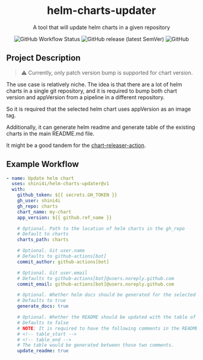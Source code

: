 <div align="center">

# helm-charts-updater

A tool that will update helm charts in a given repository

![GitHub Workflow Status](https://img.shields.io/github/workflow/status/shini4i/helm-charts-updater/Update%20Main%20Version?style=plastic)
![GitHub release (latest SemVer)](https://img.shields.io/github/v/release/shini4i/helm-charts-updater?style=plastic)
![GitHub](https://img.shields.io/github/license/shini4i/helm-charts-updater?style=plastic)

</div>

## Project Description

> :warning: Currently, only patch version bump is supported for chart version.

The use case is relatively niche. The idea is that there are a lot of helm charts in a single git
repository, and it is required to bump both chart version and appVersion from a pipeline in a different repository.

So it is required that the selected helm chart uses appVersion as an image tag.

Additionally, it can generate helm readme and generate table of the existing charts in the main README.md file.

It might be a good tandem for the [chart-releaser-action](https://github.com/helm/chart-releaser-action).

## Example Workflow

```yaml
- name: Update helm chart
  uses: shini4i/helm-charts-updater@v1
  with:
    github_token: ${{ secrets.GH_TOKEN }}
    gh_user: shini4i
    gh_repo: charts
    chart_name: my-chart
    app_version: ${{ github.ref_name }}

    # Optional. Path to the location of helm charts in the gh_repo
    # Default to charts
    charts_path: charts

    # Optional. Git user.name
    # Defaults to github-actions[bot]
    commit_author: github-actions[bot]

    # Optional. Git user.email
    # Defaults to github-actions[bot]@users.noreply.github.com
    commit_email: github-actions[bot]@users.noreply.github.com

    # Optional. Whether helm docs should be generated for the selected chart.
    # Defaults to true
    generate_docs: true

    # Optional. Whether the README should be updated with the table of existing charts.
    # Defaults to false
    # NOTE: It is required to have the following comments in the README.md file:
    # <!-- table_start -->
    # <!-- table_end -->
    # The table would be generated between those two comments.
    update_readme: true
```
